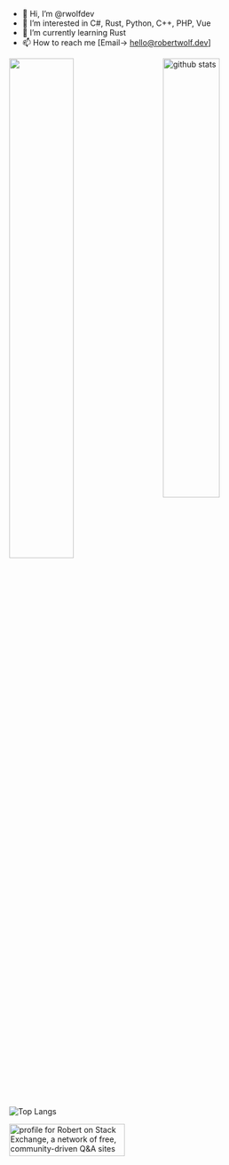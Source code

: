 - 👋 Hi, I’m @rwolfdev
- 👀 I’m interested in C#, Rust, Python, C++, PHP, Vue
- 🌱 I’m currently learning Rust
- 📫 How to reach me [Email-> hello@robertwolf.dev]

<img src="https://github-readme-stats.vercel.app/api?username=rwolfdev&show_icons=true&theme=gotham" alt="github stats" width="45%" align="right"/>

<img src="https://github-readme-streak-stats.herokuapp.com/?user=rwolfdev&theme=dark" width="48%" >

![Top Langs](https://github-readme-stats.vercel.app/api/top-langs/?username=rwolfdev&layout=compact)

<a href="https://stackexchange.com/users/11327972"><img src="https://stackexchange.com/users/flair/11327972.png" width="208" height="58" alt="profile for Robert on Stack Exchange, a network of free, community-driven Q&amp;A sites" title="profile for Robert on Stack Exchange, a network of free, community-driven Q&amp;A sites"></a>

